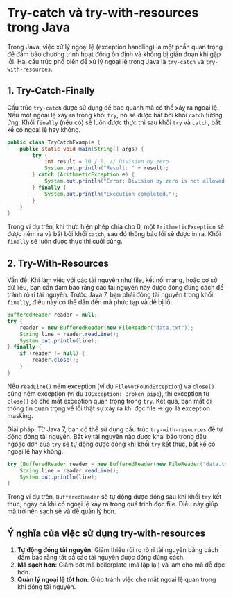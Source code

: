 # Try-catch và try-with-resources trong Java
Trong Java, việc xử lý ngoại lệ (exception handling) là một phần quan trọng để đảm bảo chương trình hoạt động ổn định và không bị gián đoạn khi gặp lỗi. Hai cấu trúc phổ biến để xử lý ngoại lệ trong Java là `try-catch` và `try-with-resources`.
## 1. Try-Catch-Finally
Cấu trúc `try-catch` được sử dụng để bao quanh mã có thể xảy ra ngoại lệ. Nếu một ngoại lệ xảy ra trong khối `try`, nó sẽ được bắt bởi khối `catch` tương ứng. Khối `finally` (nếu có) sẽ luôn được thực thi sau khối `try` và `catch`, bất kể có ngoại lệ hay không.

```java
public class TryCatchExample {
    public static void main(String[] args) {
        try {
            int result = 10 / 0; // Division by zero
            System.out.println("Result: " + result);
        } catch (ArithmeticException e) {
            System.out.println("Error: Division by zero is not allowed.");
        } finally {
            System.out.println("Execution completed.");
        }
    }
}
```
Trong ví dụ trên, khi thực hiện phép chia cho 0, một `ArithmeticException` sẽ được ném ra và bắt bởi khối `catch`, sau đó thông báo lỗi sẽ được in ra. Khối `finally` sẽ luôn được thực thi cuối cùng.
## 2. Try-With-Resources
Vấn đề: Khi làm việc với các tài nguyên như file, kết nối mạng, hoặc cơ sở dữ liệu, bạn cần đảm bảo rằng các tài nguyên này được đóng đúng cách để tránh rò rỉ tài nguyên. Trước Java 7, bạn phải đóng tài nguyên trong khối `finally`, điều này có thể dẫn đến mã phức tạp và dễ bị lỗi.
```java
BufferedReader reader = null;
try {
    reader = new BufferedReader(new FileReader("data.txt"));
    String line = reader.readLine(); 
    System.out.println(line);
} finally {
    if (reader != null) {
        reader.close(); 
    }
}
```
Nếu `readLine()` ném exception (ví dụ `FileNotFoundException`) và `close()` cũng ném exception (ví dụ `IOException: Broken pipe`), thì exception từ `close()` sẽ che mất exception quan trọng trong `try`.
Kết quả, bạn mất đi thông tin quan trọng về lỗi thật sự xảy ra khi đọc file → gọi là exception masking.

Giải pháp: Từ Java 7, bạn có thể sử dụng cấu trúc `try-with-resources` để tự động đóng tài nguyên. Bất kỳ tài nguyên nào được khai báo trong dấu ngoặc đơn của `try` sẽ tự động được đóng khi khối `try` kết thúc, bất kể có ngoại lệ hay không.
```java
try (BufferedReader reader = new BufferedReader(new FileReader("data.txt"))) {
    String line = reader.readLine();
    System.out.println(line);
}
```
Trong ví dụ trên, `BufferedReader` sẽ tự động được đóng sau khi khối `try` kết thúc, ngay cả khi có ngoại lệ xảy ra trong quá trình đọc file. Điều này giúp mã trở nên sạch sẽ và dễ quản lý hơn.
## Ý nghĩa của việc sử dụng try-with-resources
1. **Tự động đóng tài nguyên**: Giảm thiểu rủi ro rò rỉ tài nguyên bằng cách đảm bảo rằng tất cả các tài nguyên được đóng đúng cách.
2. **Mã sạch hơn**: Giảm bớt mã boilerplate (mã lặp lại) và làm cho mã dễ đọc hơn.
3. **Quản lý ngoại lệ tốt hơn**: Giúp tránh việc che mất ngoại lệ quan trọng khi đóng tài nguyên.